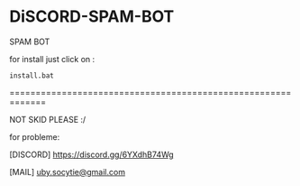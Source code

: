 # DiSCORD-SPAM-BOT
SPAM BOT 

for install just click on :

```
install.bat
```

=============================================================

NOT SKID PLEASE :/

for probleme:

[DISCORD] https://discord.gg/6YXdhB74Wg

[MAIL] uby.socytie@gmail.com

